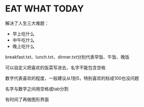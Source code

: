 # EAT WHAT TODAY

解决了人生三大难题：

- 早上吃什么
- 中午吃什么
- 晚上吃什么

breakfast.txt、lunch.txt、dinner.txt分别代表早饭、午饭、晚饭

可以自定义把喜欢的饭菜写进去，名字不能包含空格

数字代表喜欢的程度，一般建议从1到5，特别喜欢的标成100也没问题

名字与数字之间用空格或tab分割

有时间了再做图形界面

